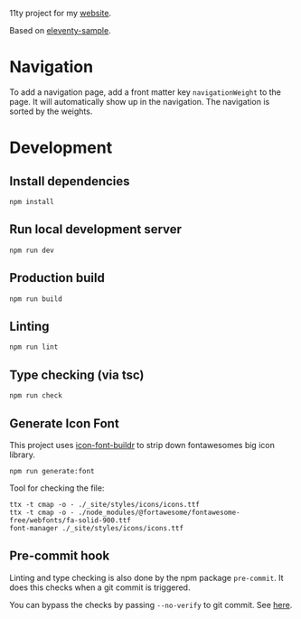 11ty project for my [website](https://andreas-mausch.de/).

Based on [eleventy-sample](https://github.com/andreas-mausch/eleventy-sample).

# Navigation

To add a navigation page, add a front matter key `navigationWeight` to the page.
It will automatically show up in the navigation.
The navigation is sorted by the weights.

# Development

## Install dependencies

```
npm install
```

## Run local development server

```
npm run dev
```

## Production build

```
npm run build
```

## Linting

```
npm run lint
```

## Type checking (via tsc)

```
npm run check
```

## Generate Icon Font

This project uses [icon-font-buildr](https://github.com/fabiospampinato/icon-font-buildr) to strip down fontawesomes
big icon library.

```
npm run generate:font
```

Tool for checking the file:

```
ttx -t cmap -o - ./_site/styles/icons/icons.ttf
ttx -t cmap -o - ./node_modules/@fortawesome/fontawesome-free/webfonts/fa-solid-900.ttf
font-manager ./_site/styles/icons/icons.ttf
```

## Pre-commit hook

Linting and type checking is also done by the npm package `pre-commit`.
It does this checks when a git commit is triggered.

You can bypass the checks by passing `--no-verify` to git commit.
See [here](https://github.com/observing/pre-commit).
